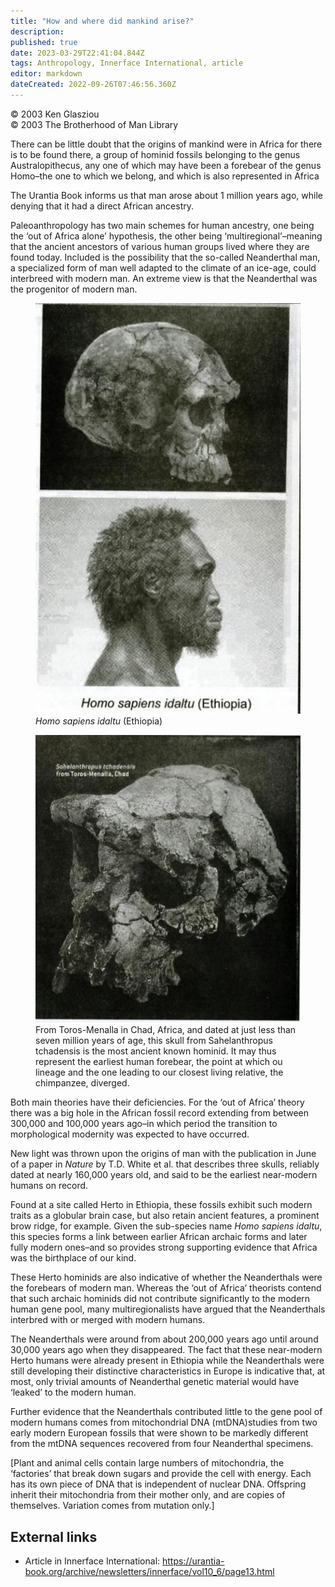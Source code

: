 ```yaml
---
title: "How and where did mankind arise?"
description: 
published: true
date: 2023-03-29T22:41:04.844Z
tags: Anthropology, Innerface International, article
editor: markdown
dateCreated: 2022-09-26T07:46:56.360Z
---
```


<p class="v-card v-sheet theme--light grey lighten-3 px-2">© 2003 Ken Glasziou<br>© 2003 The Brotherhood of Man Library</p>

There can be little doubt that the origins of mankind were in Africa for there is to be found there, a group of hominid fossils belonging to the genus Australopithecus, any one of which may have been a forebear of the genus Homo–the one to which we belong, and which is also represented in Africa

The Urantia Book informs us that man arose about 1 million years ago, while denying that it had a direct African ancestry.

Paleoanthropology has two main schemes for human ancestry, one being the ‘out of Africa alone’ hypothesis, the other being ‘multiregional’–meaning that the ancient ancestors of various human groups lived where they are found today. Included is the possibility that the so-called Neanderthal man, a specialized form of man well adapted to the climate of an ice-age, could interbreed with modern man. An extreme view is that the Neanderthal was the progenitor of modern man.

<figure class="image urantiapedia image-style-align-left">
<img src="/image/article/Ken_Glasziou/How_and_Where_did_Mankind_arise/004234.jpg">
<figcaption><em>Homo sapiens idaltu</em> (Ethiopia) </figcaption>
</figure>

<figure class="image urantiapedia image-style-align-right">
<img src="/image/article/Ken_Glasziou/How_and_Where_did_Mankind_arise/004235.jpg">
<figcaption>From Toros-Menalla in Chad, Africa, and dated at just less than seven million years of age, this skull from Sahelanthropus tchadensis is the most ancient known hominid. It may thus represent the earliest human forebear, the point at which ou lineage and the one leading to our closest living relative, the chimpanzee, diverged. </figcaption>
</figure>

Both main theories have their deficiencies. For the ‘out of Africa’ theory there was a big hole in the African fossil record extending from between 300,000 and 100,000 years ago–in which period the transition to morphological modernity was expected to have occurred.

New light was thrown upon the origins of man with the publication in June of a paper in _Nature_ by T.D. White et al. that describes three skulls, reliably dated at nearly 160,000 years old, and said to be the earliest near-modern humans on record.

Found at a site called Herto in Ethiopia, these fossils exhibit such modern traits as a globular brain case, but also retain ancient features, a prominent brow ridge, for example. Given the sub-species name _Homo sapiens idaltu_, this species forms a link between earlier African archaic forms and later fully modern ones–and so provides strong supporting evidence that Africa was the birthplace of our kind.

These Herto hominids are also indicative of whether the Neanderthals were the forebears of modern man. Whereas the ‘out of Africa’ theorists contend that such archaic hominids did not contribute significantly to the modern human gene pool, many multiregionalists have argued that the Neanderthals interbred with or merged with modern humans.

The Neanderthals were around from about 200,000 years ago until around 30,000 years ago when they disappeared. The fact that these near-modern Herto humans were already present in Ethiopia while the Neanderthals were still developing their distinctive characteristics in Europe is indicative that, at most, only trivial amounts of Neanderthal genetic material would have ‘leaked’ to the modern human.

Further evidence that the Neanderthals contributed little to the gene pool of modern humans comes from mitochondrial DNA (mtDNA)studies from two early modern European fossils that were shown to be markedly different from the mtDNA sequences recovered from four Neanderthal specimens.

[Plant and animal cells contain large numbers of mitochondria, the ‘factories’ that break down sugars and provide the cell with energy. Each has its own piece of DNA that is independent of nuclear DNA. Offspring inherit their mitochondria from their mother only, and are copies of themselves. Variation comes from mutation only.]

## External links

- Article in Innerface International: https://urantia-book.org/archive/newsletters/innerface/vol10_6/page13.html

